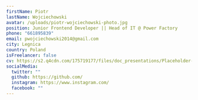 ```yaml
---
firstName: Piotr
lastName: Wojciechowski
avatar: /uploads/piotr-wojciechowski-photo.jpg
position: Junior Frontend Developer || Head of IT @ Power Factory
phone: "661895839"
email: pwojciechowski2014@gmail.com
city: Legnica
country: Poland
isFreelancer: false
cv: https://s2.q4cdn.com/175719177/files/doc_presentations/Placeholder-PDF.pdf
socialMedia:
  twitter: ""
  github: https://github.com/
  instagram: https://www.instagram.com/
  facebook: ""
---
```

